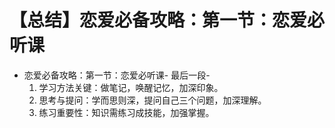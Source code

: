 # 【总结】恋爱必备攻略：第一节：恋爱必听课

-   恋爱必备攻略：第一节：恋爱必听课- 最后一段-
    1.  学习方法关键：做笔记，唤醒记忆，加深印象。
    2.  思考与提问：学而思则深，提问自己三个问题，加深理解。
    3.  练习重要性：知识需练习成技能，加强掌握。